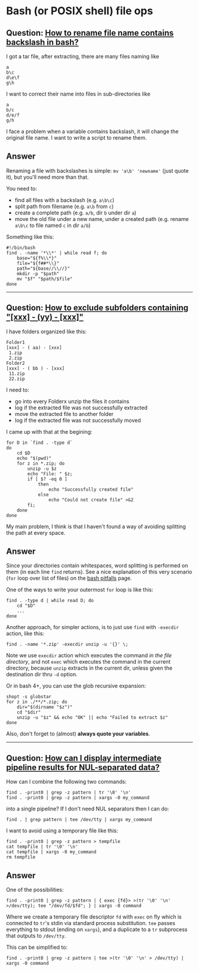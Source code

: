 # Bash (or POSIX shell) file ops


## Question: [How to rename file name contains backslash in bash?](https://stackoverflow.com/questions/44490413/how-to-rename-file-name-contains-backslash-in-bash/)

I got a tar file, after extracting, there are many files naming like

    a
    b\c
    d\e\f
    g\h

I want to correct their name into files in sub-directories like

    a
    b/c
    d/e/f
    g/h

I face a problem when a variable contains backslash, it will change the original file name. I want to write a script to rename them.


## Answer

Renaming a file with backslashes is simple: ``mv 'a\b' 'newname'`` (just quote it), but you'll need more than that.

You need to:

  - find all files with a backslash (e.g. ``a\b\c``)
  - split path from filename (e.g. ``a\b`` from ``c``)
  - create a complete path (e.g. ``a/b``, dir ``b`` under dir ``a``)
  - move the old file under a new name, under a created path (e.g. rename ``a\b\c`` to file named ``c`` in dir ``a/b``)

Something like this:

    #!/bin/bash
    find . -name '*\\*' | while read f; do
        base="${f%\\*}"
        file="${f##*\\}"
        path="${base//\\//}"
        mkdir -p "$path"
        mv "$f" "$path/$file"
    done


---


## Question: [How to exclude subfolders containing "[xxx] - (yy) - [xxx]"](https://stackoverflow.com/questions/44619982/how-to-exclude-subfolders-containing-xxx-yy-xxx/)

I have folders organized like this:

    Folder1
    [xxx] - ( aa) - [xxx]
     1.zip
     2.zip
    Folder2
    [xxx] - ( bb ) - [xxx]
     11.zip
     22.zip

I need to:

- go into every Folderx unzip the files it contains 
- log if the extracted file was not successfully extracted 
- move the extracted file to another folder
- log if the extracted file was not successfully moved

I came up with that at the begining:

    for D in `find . -type d`
    do
    	cd $D
    	echo "$(pwd)"
    	for z in *.zip; do
    		unzip -u $z
    		echo "File: " $z; 
    		if [ $? -eq 0 ]
    			then
    				echo "Successfully created file"
    			else
    				echo "Could not create file" >&2
    		fi; 
    	done
    done

My main problem, I think is that I haven't found a way of avoiding splitting the path at every space.


## Answer

Since your directories contain whitespaces, word splitting is performed on them (in each line
``find`` returns). See a nice explanation of this very scenario (``for`` loop over list of files) on
the [bash pitfalls][1] page.

One of the ways to write your outermost ``for`` loop is like this:

    find . -type d | while read D; do
        cd "$D"
        ...
    done

Another approach, for simpler actions, is to just use ``find`` with ``-execdir`` action, like this:

    find . -name '*.zip' -execdir unzip -u '{}' \;

Note we use ``execdir`` action which executes the command *in the file directory*, and not ``exec``
which executes the command in the current directory, because ``unzip`` extracts in the current dir,
unless given the destination dir thru ``-d`` option.

Or in bash 4+, you can use the glob recursive expansion:

    shopt -s globstar
    for z in ./**/*.zip; do
        dir="$(dirname "$z")"
        cd "$dir"
        unzip -u "$z" && echo "OK" || echo "Failed to extract $z"
    done

Also, don't forget to (almost) **always quote your variables**.

  [1]: http://mywiki.wooledge.org/BashPitfalls#for_i_in_.24.28ls_.2A.mp3.29


---


## Question: [How can I display intermediate pipeline results for NUL-separated data?](https://stackoverflow.com/questions/44730184/how-can-i-display-intermediate-pipeline-results-for-nul-separated-data/)

How can I combine the following two commands:

    find . -print0 | grep -z pattern | tr '\0' '\n'
    find . -print0 | grep -z pattern | xargs -0 my_command

into a single pipeline?  If I don't need NUL separators then I can do:

    find . | grep pattern | tee /dev/tty | xargs my_command

I want to avoid using a temporary file like this:

    find . -print0 | grep -z pattern > tempfile
    cat tempfile | tr '\0' '\n'
    cat tempfile | xargs -0 my_command
    rm tempfile


## Answer

One of the possibilities:

    find . -print0 | grep -z pattern | { exec {fd}> >(tr '\0' '\n' >/dev/tty); tee "/dev/fd/$fd"; } | xargs -0 command

Where we create a temporary file descriptor ``fd`` with ``exec`` on fly which is connected to
``tr``'s stdin via standard process substitution. ``tee`` passes everything to stdout (ending on
``xargs``), and a duplicate to a ``tr`` subprocess that outputs to ``/dev/tty``.

This can be simplified to:

    find . -print0 | grep -z pattern | tee >(tr '\0' '\n' > /dev/tty) | xargs -0 command
